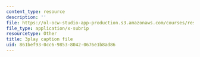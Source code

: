 ```yaml
---
content_type: resource
description: ''
file: https://ol-ocw-studio-app-production.s3.amazonaws.com/courses/res-18-007-calculus-revisited-multivariable-calculus-fall-2011/861bef930cc6985380420676e1b8ad86_sSuZn6KHLnU.srt
file_type: application/x-subrip
resourcetype: Other
title: 3play caption file
uid: 861bef93-0cc6-9853-8042-0676e1b8ad86
---
```

